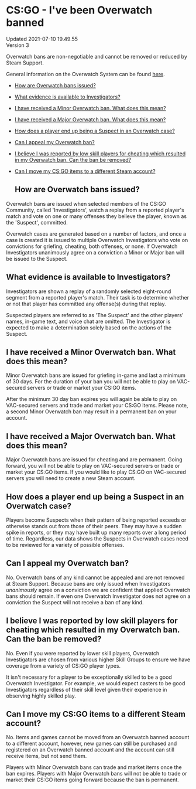 # CS:GO - I've been Overwatch banned
Updated 2021-07-10 19.49.55  
Version 3  

Overwatch bans are non-negotiable and cannot be removed or reduced by Steam Support.  
  
General information on the Overwatch System can be found [here](https://help.steampowered.com/en/faqs/view/65DA-BD12-0DE9-9853).  
* [How are Overwatch bans issued?](#howban)
* [What evidence is available to Investigators?](#evidence)
* [I have received a Minor Overwatch ban. What does this mean?](#minor)
* [I have received a Major Overwatch ban. What does this mean?](#major)
* [How does a player end up being a Suspect in an Overwatch case?](#suspect)
* [Can I appeal my Overwatch ban?](#appeal)
* [I believe I was reported by low skill players for cheating which resulted in my Overwatch ban. Can the ban be removed?](#lowskill)
* [Can I move my CS:GO items to a different Steam account?](#items)

  
  ## How are Overwatch bans issued?
Overwatch bans are issued when selected members of the CS:GO Community, called 'Investigators', watch a replay from a reported player's match and vote on one or many offenses they believe the player, known as the 'Suspect', committed.  
  
Overwatch cases are generated based on a number of factors, and once a case is created it is issued to multiple Overwatch Investigators who vote on convictions for griefing, cheating, both offenses, or none. If Overwatch Investigators unanimously agree on a conviction a Minor or Major ban will be issued to the Suspect.    
  ## What evidence is available to Investigators?
Investigators are shown a replay of a randomly selected eight-round segment from a reported player's match. Their task is to determine whether or not that player has committed any offense(s) during that replay.  
  
Suspected players are referred to as 'The Suspect' and the other players' names, in-game text, and voice chat are omitted. The Investigator is expected to make a determination solely based on the actions of the Suspect.    
  ## I have received a Minor Overwatch ban. What does this mean?
Minor Overwatch bans are issued for griefing in-game and last a minimum of 30 days. For the duration of your ban you will not be able to play on VAC-secured servers or trade or market your CS:GO items.  
  
After the minimum 30 day ban expires you will again be able to play on VAC-secured servers and trade and market your CS:GO items. Please note, a second Minor Overwatch ban may result in a permanent ban on your account.    
  ## I have received a Major Overwatch ban. What does this mean?
Major Overwatch bans are issued for cheating and are permanent. Going forward, you will not be able to play on VAC-secured servers or trade or market your CS:GO items. If you would like to play CS:GO on VAC-secured servers you will need to create a new Steam account.    
  ## How does a player end up being a Suspect in an Overwatch case?
Players become Suspects when their pattern of being reported exceeds or otherwise stands out from those of their peers. They may have a sudden spike in reports, or they may have built up many reports over a long period of time. Regardless, our data shows the Suspects in Overwatch cases need to be reviewed for a variety of possible offenses.    
  ## Can I appeal my Overwatch ban?
No. Overwatch bans of any kind cannot be appealed and are not removed at Steam Support. Because bans are only issued when Investigators *unanimously* agree on a conviction we are confident that applied Overwatch bans should remain. If even one Overwatch Investigator does not agree on a conviction the Suspect will not receive a ban of any kind.    
  ## I believe I was reported by low skill players for cheating which resulted in my Overwatch ban. Can the ban be removed?
No. Even if you were reported by lower skill players, Overwatch Investigators are chosen from various higher Skill Groups to ensure we have coverage from a variety of CS:GO player types.  
  
It isn't necessary for a player to be exceptionally skilled to be a good Overwatch Investigator. For example, we would expect casters to be good Investigators regardless of their skill level given their experience in observing highly skilled play.    
  ## Can I move my CS:GO items to a different Steam account?
No. Items and games cannot be moved from an Overwatch banned account to a different account, however, new games can still be purchased and registered on an Overwatch banned account and the account can still receive items, but not send them.  
  
Players with Minor Overwatch bans can trade and market items once the ban expires. Players with Major Overwatch bans will not be able to trade or market their CS:GO items going forward because the ban is permanent.